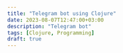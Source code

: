 ```yaml
---
title: "Telegram bot using Clojure"
date: 2023-08-07T12:47:00+03:00
description: "Telegram bot"
tags: [Clojure, Programming]
draft: true
---
```


